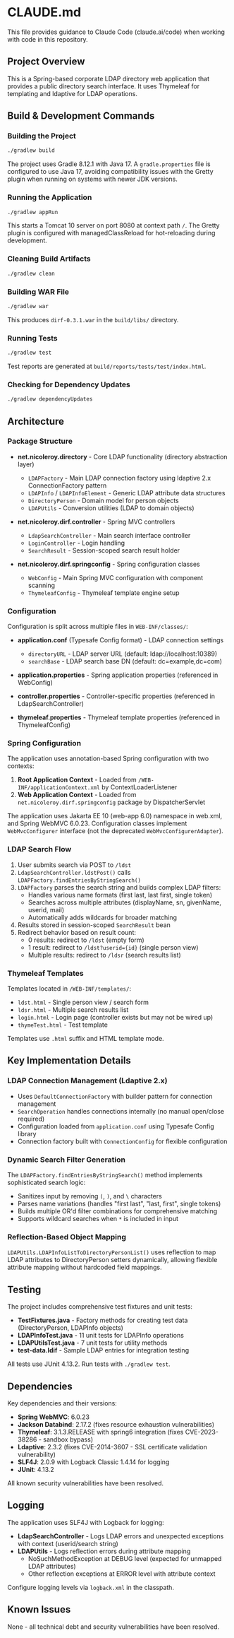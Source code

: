# CLAUDE.md

This file provides guidance to Claude Code (claude.ai/code) when working with code in this repository.

## Project Overview

This is a Spring-based corporate LDAP directory web application that provides a public directory search interface. It uses Thymeleaf for templating and ldaptive for LDAP operations.

## Build & Development Commands

### Building the Project
```bash
./gradlew build
```

The project uses Gradle 8.12.1 with Java 17. A `gradle.properties` file is configured to use Java 17, avoiding compatibility issues with the Gretty plugin when running on systems with newer JDK versions.

### Running the Application
```bash
./gradlew appRun
```

This starts a Tomcat 10 server on port 8080 at context path `/`. The Gretty plugin is configured with managedClassReload for hot-reloading during development.

### Cleaning Build Artifacts
```bash
./gradlew clean
```

### Building WAR File
```bash
./gradlew war
```

This produces `dirf-0.3.1.war` in the `build/libs/` directory.

### Running Tests
```bash
./gradlew test
```

Test reports are generated at `build/reports/tests/test/index.html`.

### Checking for Dependency Updates
```bash
./gradlew dependencyUpdates
```

## Architecture

### Package Structure

- **net.nicoleroy.directory** - Core LDAP functionality (directory abstraction layer)
  - `LDAPFactory` - Main LDAP connection factory using ldaptive 2.x ConnectionFactory pattern
  - `LDAPInfo` / `LDAPInfoElement` - Generic LDAP attribute data structures
  - `DirectoryPerson` - Domain model for person objects
  - `LDAPUtils` - Conversion utilities (LDAP to domain objects)

- **net.nicoleroy.dirf.controller** - Spring MVC controllers
  - `LdapSearchController` - Main search interface controller
  - `LoginController` - Login handling
  - `SearchResult` - Session-scoped search result holder

- **net.nicoleroy.dirf.springconfig** - Spring configuration classes
  - `WebConfig` - Main Spring MVC configuration with component scanning
  - `ThymeleafConfig` - Thymeleaf template engine setup

### Configuration

Configuration is split across multiple files in `WEB-INF/classes/`:

- **application.conf** (Typesafe Config format) - LDAP connection settings
  - `directoryURL` - LDAP server URL (default: ldap://localhost:10389)
  - `searchBase` - LDAP search base DN (default: dc=example,dc=com)

- **application.properties** - Spring application properties (referenced in WebConfig)
- **controller.properties** - Controller-specific properties (referenced in LdapSearchController)
- **thymeleaf.properties** - Thymeleaf template properties (referenced in ThymeleafConfig)

### Spring Configuration

The application uses annotation-based Spring configuration with two contexts:

1. **Root Application Context** - Loaded from `/WEB-INF/applicationContext.xml` by ContextLoaderListener
2. **Web Application Context** - Loaded from `net.nicoleroy.dirf.springconfig` package by DispatcherServlet

The application uses Jakarta EE 10 (web-app 6.0) namespace in web.xml, and Spring WebMVC 6.0.23. Configuration classes implement `WebMvcConfigurer` interface (not the deprecated `WebMvcConfigurerAdapter`).

### LDAP Search Flow

1. User submits search via POST to `/ldst`
2. `LdapSearchController.ldstPost()` calls `LDAPFactory.findEntriesByStringSearch()`
3. `LDAPFactory` parses the search string and builds complex LDAP filters:
   - Handles various name formats (first last, last first, single token)
   - Searches across multiple attributes (displayName, sn, givenName, userid, mail)
   - Automatically adds wildcards for broader matching
4. Results stored in session-scoped `SearchResult` bean
5. Redirect behavior based on result count:
   - 0 results: redirect to `/ldst` (empty form)
   - 1 result: redirect to `/ldst?userid={id}` (single person view)
   - Multiple results: redirect to `/ldsr` (search results list)

### Thymeleaf Templates

Templates located in `/WEB-INF/templates/`:
- `ldst.html` - Single person view / search form
- `ldsr.html` - Multiple search results list
- `login.html` - Login page (controller exists but may not be wired up)
- `thymeTest.html` - Test template

Templates use `.html` suffix and HTML template mode.

## Key Implementation Details

### LDAP Connection Management (Ldaptive 2.x)
- Uses `DefaultConnectionFactory` with builder pattern for connection management
- `SearchOperation` handles connections internally (no manual open/close required)
- Configuration loaded from `application.conf` using Typesafe Config library
- Connection factory built with `ConnectionConfig` for flexible configuration

### Dynamic Search Filter Generation
The `LDAPFactory.findEntriesByStringSearch()` method implements sophisticated search logic:
- Sanitizes input by removing `(`, `)`, and `\` characters
- Parses name variations (handles "first last", "last, first", single tokens)
- Builds multiple OR'd filter combinations for comprehensive matching
- Supports wildcard searches when `*` is included in input

### Reflection-Based Object Mapping
`LDAPUtils.LDAPInfoListToDirectoryPersonList()` uses reflection to map LDAP attributes to DirectoryPerson setters dynamically, allowing flexible attribute mapping without hardcoded field mappings.

## Testing

The project includes comprehensive test fixtures and unit tests:

- **TestFixtures.java** - Factory methods for creating test data (DirectoryPerson, LDAPInfo objects)
- **LDAPInfoTest.java** - 11 unit tests for LDAPInfo operations
- **LDAPUtilsTest.java** - 7 unit tests for utility methods
- **test-data.ldif** - Sample LDAP entries for integration testing

All tests use JUnit 4.13.2. Run tests with `./gradlew test`.

## Dependencies

Key dependencies and their versions:
- **Spring WebMVC**: 6.0.23
- **Jackson Databind**: 2.17.2 (fixes resource exhaustion vulnerabilities)
- **Thymeleaf**: 3.1.3.RELEASE with spring6 integration (fixes CVE-2023-38286 - sandbox bypass)
- **Ldaptive**: 2.3.2 (fixes CVE-2014-3607 - SSL certificate validation vulnerability)
- **SLF4J**: 2.0.9 with Logback Classic 1.4.14 for logging
- **JUnit**: 4.13.2

All known security vulnerabilities have been resolved.

## Logging

The application uses SLF4J with Logback for logging:
- **LdapSearchController** - Logs LDAP errors and unexpected exceptions with context (userid/search string)
- **LDAPUtils** - Logs reflection errors during attribute mapping
  - NoSuchMethodException at DEBUG level (expected for unmapped LDAP attributes)
  - Other reflection exceptions at ERROR level with attribute context

Configure logging levels via `logback.xml` in the classpath.

## Known Issues

None - all technical debt and security vulnerabilities have been resolved.
